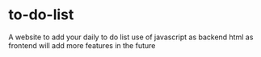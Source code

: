 # to-do-list
A website to add your daily to do list
use of javascript as backend
html as frontend
will add more features in the future
